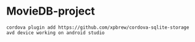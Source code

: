 # MovieDB-project
```
cordova plugin add https://github.com/xpbrew/cordova-sqlite-storage
avd device working on android studio
```

